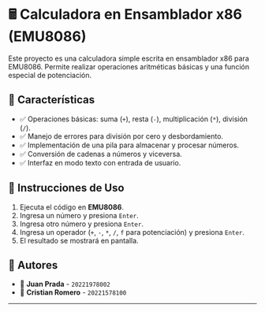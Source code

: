 
# 🖩 Calculadora en Ensamblador x86 (EMU8086)

Este proyecto es una calculadora simple escrita en ensamblador x86 para EMU8086. Permite realizar operaciones aritméticas básicas y una función especial de potenciación.

## 🚀 Características
- ✅ Operaciones básicas: suma (`+`), resta (`-`), multiplicación (`*`), división (`/`).
- ✅ Manejo de errores para división por cero y desbordamiento.
- ✅ Implementación de una pila para almacenar y procesar números.
- ✅ Conversión de cadenas a números y viceversa.
- ✅ Interfaz en modo texto con entrada de usuario.

## 📌 Instrucciones de Uso
1. Ejecuta el código en **EMU8086**.
2. Ingresa un número y presiona `Enter`.
3. Ingresa otro número y presiona `Enter`.
4. Ingresa un operador (`+`, `-`, `*`, `/`, `f` para potenciación) y presiona `Enter`.
5. El resultado se mostrará en pantalla.

## 📜 Autores
- 👤 **Juan Prada** - `20221978002`
- 👤 **Cristian Romero** - `20221578100`

---
